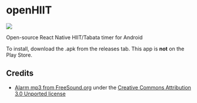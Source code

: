# openHIIT

<img src="http://i.imgur.com/lAbpzdU.png">

Open-source React Native HIIT/Tabata timer for Android

To install, download the .apk from the releases tab. This app is **not** on the Play Store.

## Credits

* [Alarm mp3 from FreeSound.org](https://www.freesound.org/people/kwahmah_02/sounds/250629/) under the [Creative Commons Attribution 3.0 Unported license](http://creativecommons.org/licenses/by/3.0/)
